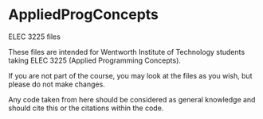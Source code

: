 # AppliedProgConcepts
ELEC 3225 files

These files are intended for Wentworth Institute of Technology students taking ELEC 3225 (Applied Programming Concepts).

If you are not part of the course, you may look at the files as you wish, but please do not make changes.  

Any code taken from here should be considered as general knowledge and should cite this or the citations within the code.
